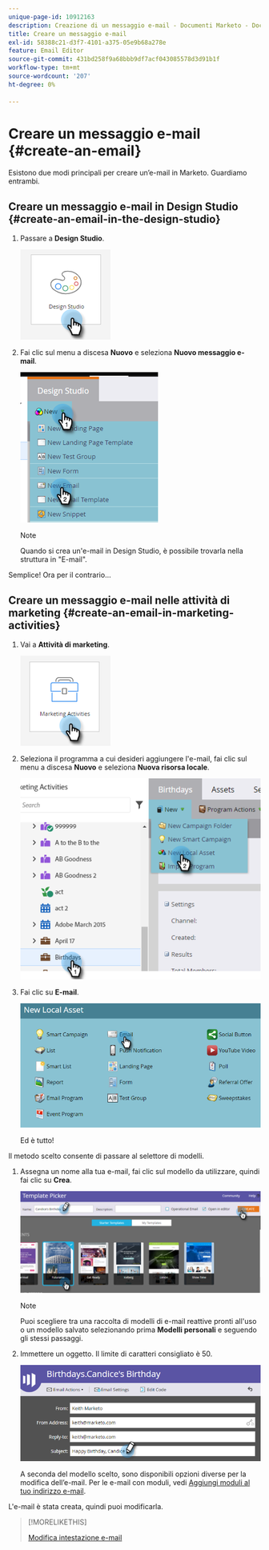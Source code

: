 ```yaml
---
unique-page-id: 10912163
description: Creazione di un messaggio e-mail - Documenti Marketo - Documentazione del prodotto
title: Creare un messaggio e-mail
exl-id: 58388c21-d3f7-4101-a375-05e9b68a278e
feature: Email Editor
source-git-commit: 431bd258f9a68bbb9df7acf043085578d3d91b1f
workflow-type: tm+mt
source-wordcount: '207'
ht-degree: 0%

---
```


# Creare un messaggio e-mail {#create-an-email}

Esistono due modi principali per creare un’e-mail in Marketo. Guardiamo entrambi.

## Creare un messaggio e-mail in Design Studio {#create-an-email-in-the-design-studio}

1. Passare a **Design Studio**.

   ![](assets/create-an-email-1.png)

1. Fai clic sul menu a discesa **Nuovo** e seleziona **Nuovo messaggio e-mail**.

   ![](assets/create-an-email-2.png)

   >[!NOTE]
   >
   >Quando si crea un&#39;e-mail in Design Studio, è possibile trovarla nella struttura in &quot;E-mail&quot;.

Semplice! Ora per il contrario...

## Creare un messaggio e-mail nelle attività di marketing {#create-an-email-in-marketing-activities}

1. Vai a **Attività di marketing**.

   ![](assets/create-an-email-3.png)

1. Seleziona il programma a cui desideri aggiungere l&#39;e-mail, fai clic sul menu a discesa **Nuovo** e seleziona **Nuova risorsa locale**.

   ![](assets/create-an-email-4.png)

1. Fai clic su **E-mail**.

   ![](assets/create-an-email-5.png)

   Ed è tutto!

Il metodo scelto consente di passare al selettore di modelli.

1. Assegna un nome alla tua e-mail, fai clic sul modello da utilizzare, quindi fai clic su **Crea**.

   ![](assets/create-an-email-6.png)

   >[!NOTE]
   >
   >Puoi scegliere tra una raccolta di modelli di e-mail reattive pronti all&#39;uso o un modello salvato selezionando prima **Modelli personali** e seguendo gli stessi passaggi.

1. Immettere un oggetto. Il limite di caratteri consigliato è 50.

   ![](assets/create-an-email-7.png)

   A seconda del modello scelto, sono disponibili opzioni diverse per la modifica dell’e-mail. Per le e-mail con moduli, vedi [Aggiungi moduli al tuo indirizzo e-mail](/help/marketo/product-docs/email-marketing/general/email-editor-2/add-modules-to-your-email.md).

L&#39;e-mail è stata creata, quindi puoi modificarla.

>[!MORELIKETHIS]
>
>[Modifica intestazione e-mail](/help/marketo/product-docs/email-marketing/general/creating-an-email/edit-your-email-header.md)
